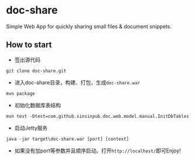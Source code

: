 doc-share
=========

Simple Web App for quickly sharing small files & document snippets.

## How to start

* 签出源代码

```
git clone doc-share.git
````

* 进入doc-share目录，构建、打包，生成`doc-share.war`

```
mvn package
```

* 初始化数据库表结构

```
mvn test -Dtest=com.github.sinsinpub.doc.web.model.manual.InitDbTables
```

* 启动Jetty服务

```
java -jar target\doc-share.war [port] [context]
```

* 如果没有加port等参数并且顺序启动。打开`http://localhost/`即可Enjoy!
